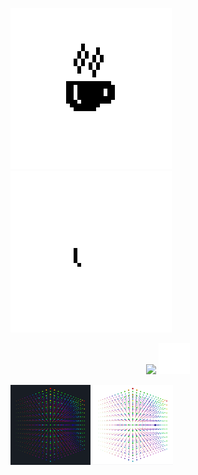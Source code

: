 ![coffee dark](./coffee_dark.png#gh-dark-mode-only)
![coffee light](./coffee_light.png#gh-light-mode-only)
<p align="center">
<img src="https://github-readme-stats.vercel.app/api/top-langs/?username=mcthomas&card_width=225&layout=compact&langs_count=10&text_color=7F7F7F&bg_color=00000000&hide_border=true&border_radius=7&hide_title=true&hide=html,javascript,css"/> 
<img src="spacer.png" width="50"/>
</p>

![cube dark](./x+y^2+z^3_dark.gif#gh-dark-mode-only)
![cube light](./x+y^2+z^3_light.gif#gh-light-mode-only)
